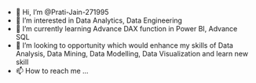 - 👋 Hi, I’m @Prati-Jain-271995
- 👀 I’m interested in Data Analytics, Data Engineering
- 🌱 I’m currently learning Advance DAX function in Power BI, Advance SQL
- 💞️ I’m looking to opportunity which would enhance my skills of Data Analysis, Data Mining, Data Modelling, Data Visualization and learn new skill
- 📫 How to reach me ...

<!---
Prati-Jain-271995/Prati-Jain-271995 is a ✨ special ✨ repository because its `README.md` (this file) appears on your GitHub profile.
You can click the Preview link to take a look at your changes.
--->

